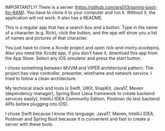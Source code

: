 IMPORTANTLY! There is a server (https://github.com/ars013/spring-boot-for-RAM). You have to clone it to your computer and run it. Without it, the application will not work. It also has a README.

This is a regular app that has a search box and a button. Type in the name of a character (e.g. Rick), click the button, and the app will show you a list of names and pictures of that character.

You just have to clone a Xcode project and open rick-and-morty.xcodeproj. Also you need the Xcode app, if you don't have it, download this app from the App Store. Select any iOS simulator and press the start button.

I chose something between MVVM and VIPER architectural pattern. The project has view controller, presenter, wireframe and network service. I tried to follow a clean architecture.

My technical stack and tools is Swift, UIKit, SnapKit, Java17, Maven (dependency manager), Spring Boot (Java framework to create backend services easily), IntelliJ IDEA Community Edition, Postman (to test backend APIs before plugging into iOS).

I chose Swift because I know this language. Java17, Maven, IntelliJ IDEA, Postman and Spring Boot because it is convenient and fast to create a server with these tools.

